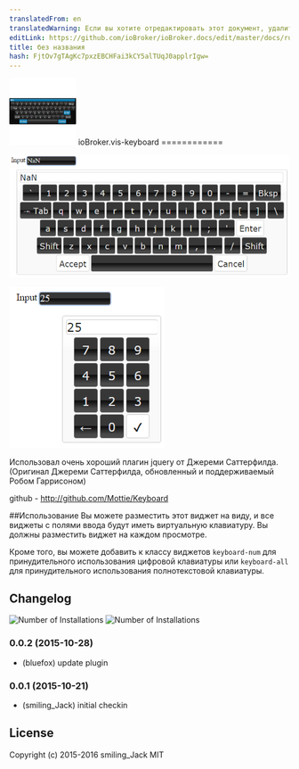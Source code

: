 ```yaml
---
translatedFrom: en
translatedWarning: Если вы хотите отредактировать этот документ, удалите поле «translationFrom», в противном случае этот документ будет снова автоматически переведен
editLink: https://github.com/ioBroker/ioBroker.docs/edit/master/docs/ru/adapterref/iobroker.vis-keyboard/README.md
title: без названия
hash: FjtOv7gTAgKc7pxzEBCHFai3kCY5alTUqJ0applrIgw=
---
```

![логотип](../../../en/adapterref/iobroker.vis-keyboard/admin/keyboard.png) ioBroker.vis-keyboard ============

![Скриншот](../../../en/adapterref/iobroker.vis-keyboard/img/widgets.png)

![Скриншот](../../../en/adapterref/iobroker.vis-keyboard/img/numpad.png)

Использовал очень хороший плагин jquery от Джереми Саттерфилда. (Оригинал Джереми Саттерфилда, обновленный и поддерживаемый Робом Гаррисоном)

github - http://github.com/Mottie/Keyboard

##Использование
Вы можете разместить этот виджет на виду, и все виджеты с полями ввода будут иметь виртуальную клавиатуру. Вы должны разместить виджет на каждом просмотре.

Кроме того, вы можете добавить к классу виджетов ```keyboard-num``` для принудительного использования цифровой клавиатуры или ```keyboard-all``` для принудительного использования полнотекстовой клавиатуры.

## Changelog
![Number of Installations](http://iobroker.live/badges/vis-keyboard-installed.svg) ![Number of Installations](http://iobroker.live/badges/vis-keyboard-stable.svg) 
### 0.0.2 (2015-10-28)
- (bluefox) update plugin

### 0.0.1 (2015-10-21)
- (smiling_Jack) initial checkin

## License
 Copyright (c) 2015-2016 smiling_Jack
 MIT
